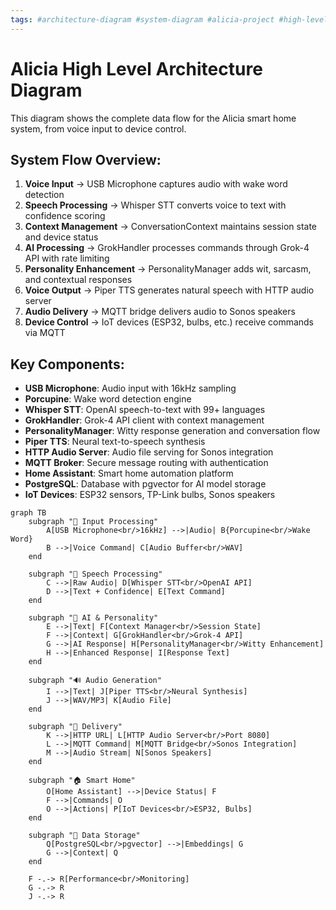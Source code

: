 ```yaml
---
tags: #architecture-diagram #system-diagram #alicia-project #high-level-design #data-flow #mermaid-diagram #voice-processing #mqtt-communication #iot-integration
---
```


# Alicia High Level Architecture Diagram

This diagram shows the complete data flow for the Alicia smart home system, from voice input to device control.

## System Flow Overview:
1. **Voice Input** → USB Microphone captures audio with wake word detection
2. **Speech Processing** → Whisper STT converts voice to text with confidence scoring
3. **Context Management** → ConversationContext maintains session state and device status
4. **AI Processing** → GrokHandler processes commands through Grok-4 API with rate limiting
5. **Personality Enhancement** → PersonalityManager adds wit, sarcasm, and contextual responses
6. **Voice Output** → Piper TTS generates natural speech with HTTP audio server
7. **Audio Delivery** → MQTT bridge delivers audio to Sonos speakers
8. **Device Control** → IoT devices (ESP32, bulbs, etc.) receive commands via MQTT

## Key Components:
- **USB Microphone**: Audio input with 16kHz sampling
- **Porcupine**: Wake word detection engine
- **Whisper STT**: OpenAI speech-to-text with 99+ languages
- **GrokHandler**: Grok-4 API client with context management
- **PersonalityManager**: Witty response generation and conversation flow
- **Piper TTS**: Neural text-to-speech synthesis
- **HTTP Audio Server**: Audio file serving for Sonos integration
- **MQTT Broker**: Secure message routing with authentication
- **Home Assistant**: Smart home automation platform
- **PostgreSQL**: Database with pgvector for AI model storage
- **IoT Devices**: ESP32 sensors, TP-Link bulbs, Sonos speakers

```mermaid
graph TB
    subgraph "🎤 Input Processing"
        A[USB Microphone<br/>16kHz] -->|Audio| B{Porcupine<br/>Wake Word}
        B -->|Voice Command| C[Audio Buffer<br/>WAV]
    end

    subgraph "📝 Speech Processing"
        C -->|Raw Audio| D[Whisper STT<br/>OpenAI API]
        D -->|Text + Confidence| E[Text Command]
    end

    subgraph "🧠 AI & Personality"
        E -->|Text| F[Context Manager<br/>Session State]
        F -->|Context| G[GrokHandler<br/>Grok-4 API]
        G -->|AI Response| H[PersonalityManager<br/>Witty Enhancement]
        H -->|Enhanced Response| I[Response Text]
    end

    subgraph "🔊 Audio Generation"
        I -->|Text| J[Piper TTS<br/>Neural Synthesis]
        J -->|WAV/MP3| K[Audio File]
    end

    subgraph "📡 Delivery"
        K -->|HTTP URL| L[HTTP Audio Server<br/>Port 8080]
        L -->|MQTT Command| M[MQTT Bridge<br/>Sonos Integration]
        M -->|Audio Stream| N[Sonos Speakers]
    end

    subgraph "🏠 Smart Home"
        O[Home Assistant] -->|Device Status| F
        F -->|Commands| O
        O -->|Actions| P[IoT Devices<br/>ESP32, Bulbs]
    end

    subgraph "💾 Data Storage"
        Q[PostgreSQL<br/>pgvector] -->|Embeddings| G
        G -->|Context| Q
    end

    F -.-> R[Performance<br/>Monitoring]
    G -.-> R
    J -.-> R
